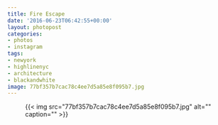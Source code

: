 ```yaml
---
title: Fire Escape
date: '2016-06-23T06:42:55+00:00'
layout: photopost
categories:
- photos
- instagram
tags:
- newyork
- highlinenyc
- architecture
- blackandwhite
image: 77bf357b7cac78c4ee7d5a85e8f095b7.jpg
---
```


<figure class="photo photo--square">
  {{< img src="77bf357b7cac78c4ee7d5a85e8f095b7.jpg" alt="" caption="" >}}

</figure>




